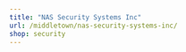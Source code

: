 ```yaml
---
title: "NAS Security Systems Inc"
url: /middletown/nas-security-systems-inc/
shop: security
---
```

